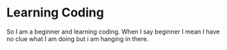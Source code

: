 # Learning Coding

So I am a beginner and learning coding. When I say beginner I mean I have no clue what I am doing but i am hanging in there.
